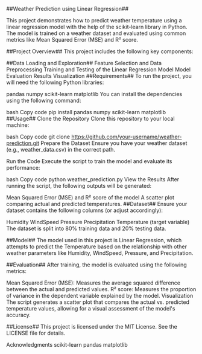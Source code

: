 ##Weather Prediction using Linear Regression##

This project demonstrates how to predict weather temperature using a linear regression model with the help of the scikit-learn library in Python. The model is trained on a weather dataset and evaluated using common metrics like Mean Squared Error (MSE) and R² score.

##Project Overview##
This project includes the following key components:

##Data Loading and Exploration##
Feature Selection and Data Preprocessing
Training and Testing of the Linear Regression Model
Model Evaluation
Results Visualization
##Requirements##
To run the project, you will need the following Python libraries:

pandas
numpy
scikit-learn
matplotlib
You can install the dependencies using the following command:

bash
Copy code
pip install pandas numpy scikit-learn matplotlib
##Usage##
Clone the Repository
Clone this repository to your local machine:

bash
Copy code
git clone https://github.com/your-username/weather-prediction.git
Prepare the Dataset
Ensure you have your weather dataset (e.g., weather_data.csv) in the correct path.

Run the Code
Execute the script to train the model and evaluate its performance:

bash
Copy code
python weather_prediction.py
View the Results
After running the script, the following outputs will be generated:

Mean Squared Error (MSE) and R² score of the model
A scatter plot comparing actual and predicted temperatures.
##Dataset##
Ensure your dataset contains the following columns (or adjust accordingly):

Humidity
WindSpeed
Pressure
Precipitation
Temperature (target variable)
The dataset is split into 80% training data and 20% testing data.

##Model##
The model used in this project is Linear Regression, which attempts to predict the Temperature based on the relationship with other weather parameters like Humidity, WindSpeed, Pressure, and Precipitation.

##Evaluation##
After training, the model is evaluated using the following metrics:

Mean Squared Error (MSE): Measures the average squared difference between the actual and predicted values.
R² score: Measures the proportion of variance in the dependent variable explained by the model.
Visualization
The script generates a scatter plot that compares the actual vs. predicted temperature values, allowing for a visual assessment of the model's accuracy.

##License##
This project is licensed under the MIT License. See the LICENSE file for details.

Acknowledgments
scikit-learn
pandas
matplotlib
